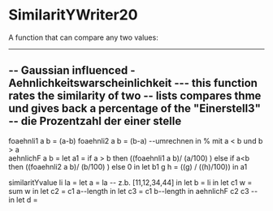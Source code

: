 # SimilaritYWriter20

A function that can compare any two values:

--------------------------------------------------------------------------
-- Gaussian influenced - Aehnlichkeitswarscheinlichkeit
--- this function rates the similarity of two
-- lists compares thme und gives back a percentage of the "Einerstell3"
-- die Prozentzahl der einer stelle 
--
foaehnli1 a b = (a-b)
foaehnli2 a b = (b-a)
--umrechnen in % mit a < b und b > a  
aehnlichF a b = let a1 = if a > b then ((foaehnli1 a b)/ (a/100) )
                         else if a<b then  ((foaehnli2 a b)/ (b/100) )
                         else 0
                in let b1 g h = ((g) / ((h)/100)) 
                in a1 

 
similaritYvalue li la = let a = la -- z.b. [11,12,34,44]
                        in let b = li 
                        in let c1 w = sum w
                        in let c2 = c1 a--length
                        in let c3 = c1 b--length
                        in  aehnlichF c2 c3 -- in let d = 

